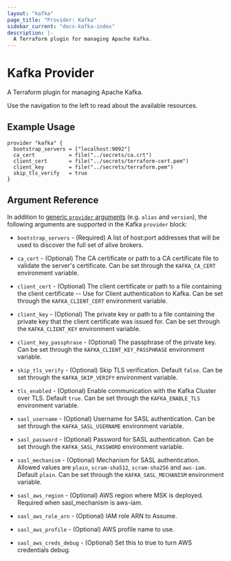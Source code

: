```yaml
---
layout: "kafka"
page_title: "Provider: Kafka"
sidebar_current: "docs-kafka-index"
description: |-
  A Terraform plugin for managing Apache Kafka.
---
```


# Kafka Provider

A Terraform plugin for managing Apache Kafka.

Use the navigation to the left to read about the available resources.

## Example Usage

```hcl
provider "kafka" {
  bootstrap_servers = ["localhost:9092"]
  ca_cert           = file("../secrets/ca.crt")
  client_cert       = file("../secrets/terraform-cert.pem")
  client_key        = file("../secrets/terraform.pem")
  skip_tls_verify   = true
}
```

## Argument Reference

In addition to [generic `provider` arguments](https://www.terraform.io/docs/configuration/providers.html)
(e.g. `alias` and `version`), the following arguments are supported in the Kafka
 `provider` block:

* `bootstrap_servers` - (Required) A list of host:port addresses that will be used
  to discover the full set of alive brokers.

* `ca_cert` - (Optional) The CA certificate or path to a CA certificate file to
  validate the server's certificate. Can be set through the `KAFKA_CA_CERT` environment variable.

* `client_cert` - (Optional) The client certificate or path to a file containing
  the client certificate -- Use for Client authentication to Kafka. Can be set through the `KAFKA_CLIENT_CERT` environment variable.

* `client_key` - (Optional) The private key or path to a file containing the private
  key that the client certificate was issued for. Can be set through the `KAFKA_CLIENT_KEY` environment variable.

* `client_key_passphrase` - (Optional) The passphrase of the private key. Can be set through the `KAFKA_CLIENT_KEY_PASSPHRASE` environment variable.

* `skip_tls_verify` - (Optional) Skip TLS verification. Default `false`. Can be set through the `KAFKA_SKIP_VERIFY` environment variable.

* `tls_enabled` - (Optional) Enable communication with the Kafka Cluster over TLS.
  Default `true`. Can be set through the `KAFKA_ENABLE_TLS` environment variable.

* `sasl_username` - (Optional) Username for SASL authentication. Can be set through the `KAFKA_SASL_USERNAME` environment variable.

* `sasl_password` - (Optional) Password for SASL authentication. Can be set through the `KAFKA_SASL_PASSWORD` environment variable.

* `sasl_mechanism` - (Optional) Mechanism for SASL authentication. Allowed values
  are `plain`, `scram-sha512`, `scram-sha256` and `aws-iam`. Default `plain`. Can be set through the `KAFKA_SASL_MECHANISM` environment variable.

* `sasl_aws_region` - (Optional) AWS region where MSK is deployed. Required when sasl_mechanism is aws-iam.

* `sasl_aws_role_arn` - (Optional) IAM role ARN to Assume.

* `sasl_aws_profile` - (Optional) AWS profile name to use.

* `sasl_aws_creds_debug` - (Optional) Set this to true to turn AWS credentials debug.